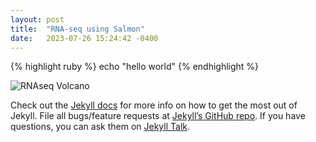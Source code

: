 ```yaml
---
layout: post
title:  "RNA-seq using Salmon"
date:   2023-07-26 15:24:42 -0400
---
```


{% highlight ruby %}
echo "hello world"
{% endhighlight %}

![RNAseq Volcano](/teashull.github.io/tree/main/assets/img/2h.png)

Check out the [Jekyll docs][jekyll-docs] for more info on how to get the most out of Jekyll. File all bugs/feature requests at [Jekyll’s GitHub repo][jekyll-gh]. If you have questions, you can ask them on [Jekyll Talk][jekyll-talk].

[jekyll-docs]: https://jekyllrb.com/docs/home
[jekyll-gh]:   https://github.com/jekyll/jekyll
[jekyll-talk]: https://talk.jekyllrb.com/
